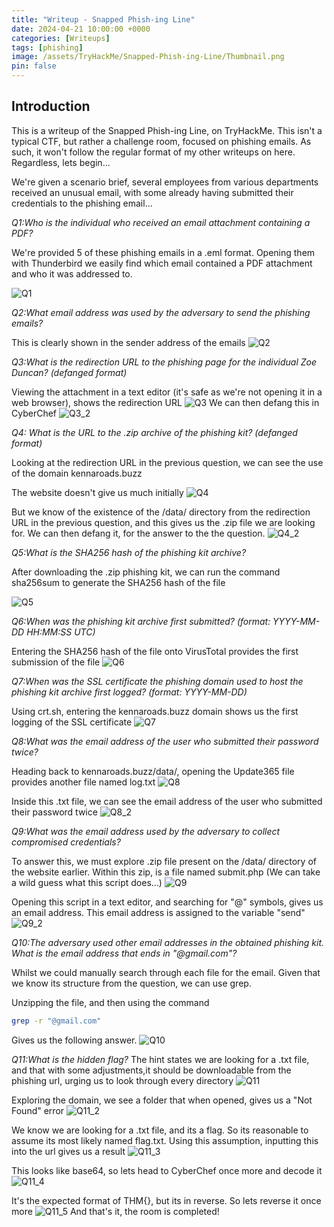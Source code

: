 ```yaml
---
title: "Writeup - Snapped Phish-ing Line"
date: 2024-04-21 10:00:00 +0000
categories: [Writeups]
tags: [phishing]
image: /assets/TryHackMe/Snapped-Phish-ing-Line/Thumbnail.png
pin: false
---
```


## Introduction  
This is a writeup of the Snapped Phish-ing Line, on TryHackMe. This isn't a typical CTF, but rather a challenge room, focused on phishing emails. As such, it won't follow the regular format of my other writeups on here. Regardless, lets begin...

We're given a scenario brief, several employees from various departments received an unusual email, with some already having submitted their credentials to the phishing email...

*Q1:Who is the individual who received an email attachment containing a PDF?* 

We're provided 5 of these phishing emails in a .eml format. Opening them with Thunderbird we easily find which email contained a PDF attachment and who it was addressed to.

![Q1](/assets/TryHackMe/Snapped-Phish-ing-Line/Q1.png)


*Q2:What email address was used by the adversary to send the phishing emails?*

This is clearly shown in the sender address of the emails
![Q2](/assets/TryHackMe/Snapped-Phish-ing-Line/Q2.png)

*Q3:What is the redirection URL to the phishing page for the individual Zoe Duncan? (defanged format)*

Viewing the attachment in a text editor (it's safe as we're not opening it in a web browser), shows the redirection URL
![Q3](/assets/TryHackMe/Snapped-Phish-ing-Line/Q3.png)
We can then defang this in CyberChef
![Q3_2](/assets/TryHackMe/Snapped-Phish-ing-Line/Q3_2.png)

*Q4: What is the URL to the .zip archive of the phishing kit? (defanged format)*

Looking at the redirection URL in the previous question, we can see the use of the domain kennaroads.buzz

The website doesn't give us much initially
![Q4](/assets/TryHackMe/Snapped-Phish-ing-Line/Q4.png)

But we know of the existence of the /data/ directory from the redirection URL in the previous question, and this gives us the .zip file we are looking for. We can then defang it, for the answer to the the question.
![Q4_2](/assets/TryHackMe/Snapped-Phish-ing-Line/Q4_2.png)

*Q5:What is the SHA256 hash of the phishing kit archive?*

After downloading the .zip phishing kit, we can run the command sha256sum to generate the SHA256 hash of the file

![Q5](/assets/TryHackMe/Snapped-Phish-ing-Line/Q5.png)

*Q6:When was the phishing kit archive first submitted? (format: YYYY-MM-DD HH:MM:SS UTC)*

Entering the SHA256 hash of the file onto VirusTotal provides the first submission of the file
![Q6](/assets/TryHackMe/Snapped-Phish-ing-Line/Q6.png)

*Q7:When was the SSL certificate the phishing domain used to host the phishing kit archive first logged? (format: YYYY-MM-DD)*

Using crt.sh, entering the kennaroads.buzz domain shows us the first logging of the SSL certificate
![Q7](/assets/TryHackMe/Snapped-Phish-ing-Line/Q7.png)

*Q8:What was the email address of the user who submitted their password twice?*

Heading back to kennaroads.buzz/data/, opening the Update365 file provides another file named log.txt
![Q8](/assets/TryHackMe/Snapped-Phish-ing-Line/Q8.png)

Inside this .txt file, we can see the email address of the user who submitted their password twice
![Q8_2](/assets/TryHackMe/Snapped-Phish-ing-Line/Q8_2.png)

*Q9:What was the email address used by the adversary to collect compromised credentials?*

To answer this, we must explore .zip file present on the /data/ directory of the website earlier. Within this zip, is a file named submit.php (We can take a wild guess what this script does...)
![Q9](/assets/TryHackMe/Snapped-Phish-ing-Line/Q9.png)

Opening this script in a text editor, and searching for "@" symbols, gives us an email address. This email address is assigned to the variable "send"
![Q9_2](/assets/TryHackMe/Snapped-Phish-ing-Line/Q9_2.png)

*Q10:The adversary used other email addresses in the obtained phishing kit. What is the email address that ends in "@gmail.com"?*

Whilst we could manually search through each file for the email. Given that we know its structure from the question, we can use grep.

Unzipping the file, and then using the command 

```bash
grep -r "@gmail.com"
```

Gives us the following answer.
![Q10](/assets/TryHackMe/Snapped-Phish-ing-Line/Q10.png)

*Q11:What is the hidden flag?*
The hint states we are looking for a .txt file, and that with some adjustments,it should be downloadable from the phishing url, urging us to look through every directory
![Q11](/assets/TryHackMe/Snapped-Phish-ing-Line/Q11.png)

Exploring the domain, we see a folder that when opened, gives us a "Not Found" error
![Q11_2](/assets/TryHackMe/Snapped-Phish-ing-Line/Q11_2.png)

We know we are looking for a .txt file, and its a flag. So its reasonable to assume its most likely named flag.txt. Using this assumption, inputting this into the url gives us a result
![Q11_3](/assets/TryHackMe/Snapped-Phish-ing-Line/Q11_3.png)

This looks like base64, so lets head to CyberChef once more and decode it
![Q11_4](/assets/TryHackMe/Snapped-Phish-ing-Line/Q11_4.png)

It's the expected format of THM{}, but its in reverse. So lets reverse it once more
![Q11_5](/assets/TryHackMe/Snapped-Phish-ing-Line/Q11_5.png)
And that's it, the room is completed!
